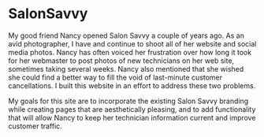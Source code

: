 # SalonSavvy
My good friend Nancy opened Salon Savvy a couple of years ago. As an avid photographer, I have and continue to shoot all of her website and social media photos. Nancy has often voiced her frustration over how long it took for her webmaster to post photos of new technicians on her web site, sometimes taking several weeks. Nancy also mentioned that she wished she could find a better way to fill the void of last-minute customer cancellations. I built this website in an effort to address these two problems.


My goals for this site are to incorporate the existing Salon Savvy branding while creating pages that are aesthetically pleasing, and to add functionality that will allow Nancy to keep her technician information current and improve customer traffic.

